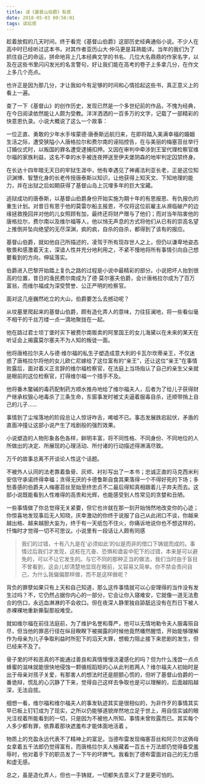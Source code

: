 ```yaml
---
title: 读《基督山伯爵》有感
date: 2018-05-03 00:56:01
tags: 读后感
---
```

趁着放假的几天时间，终于看完《基督山伯爵》这部历史经典通俗小说。不少人在高中时已经听过这本书，对其作者亚历山大·仲马更是耳熟能详。当年的我们为了抓住自己的命运，拼命地背上几本经典文学的书名、几位大名鼎鼎的作家名字，以及在这些书里闪闪发光的名言警句，好让我们能在高考的卷子上多拿几分，在作文上多几个亮点。<!-- more -->

也许正是因为那几分，才让我如今有足够的时间和心情拾起这些书，真正意义上的看上一遍。


查了一下《基督山》的创作历史，发现已然是一个多世纪前的作品，不愧为经典，在今日阅读依然能让人颇为受教。洋洋洒洒的一百多万的文字，记载了一部精彩的快意恩仇录。小说大概说了这么一个故事：


一位正直、勇敢的少年水手埃蒙德·唐泰斯远航归来，在即将踏入美满幸福的婚姻生活之际，遭受狭隘小人唐格拉尔和费尔南的诬陷控告，在与美丽的梅塞苔丝举行订婚仪式时，以叛国的罪名遭受逮捕扣押。又因在审判中牵涉到王室代理检察官维尔福的家族利益，这名不幸的水手被连夜押送至伊夫堡阴森的地牢判定囚禁终身。


在长达十四年暗无天日的牢狱生涯中，他有幸遇见了神甫法利亚长老，正是这位知识渊博、智慧化身的长老传授唐泰斯以知识，让他获得上知天文、下知地理的能力，并在出狱之后如期获得了基督山岛上沉埋多年的巨大宝藏。


逃狱成功的唐泰斯，以基督山伯爵身份开始实施为期十年的有恩报恩、有仇报仇的重生计划。对昔日有恩于他的莫雷尔船主报恩，不仅将这位前雇主从濒临破产的边缘拯救挽回并对他的儿女照顾有加，最终还将财产赠与了他们；而对当年陷害他的唐格拉尔，费尔南以及维尔福等人，他以悄无声息的方式将他们从已有的崇高名望上推倒并坠向绝望的无尽深渊，疯的疯，自杀的自杀，都得到了该有的报应。


基督山伯爵，就如他自己所描述的，凌驾于所有现存世人之上，但仍以谦卑地姿态敬畏和感激着天主，深谙人性并充分地利用之，不紧不慢地将所有事情引向自己想要看到的方向，伸延落实。


伯爵进入巴黎开始踏上复仇之路的过程是小说中最精彩的部分。小说把坏人抬到很高的位置，昔日的渔民费尔南成为了德·莫尔塞夫伯爵，会计唐格拉尔成为了百万富翁，而维尔福成为深受赞誉、公正严明的检察官。


面对这几座巍然屹立的大山，伯爵要怎么去撼动呢？


从坟墓里爬起来的基督山伯爵，颇有造化弄人的意味，力往狂澜地，将一些看似毫不相干的千丝万缕一点一滴地聚拢在一起。


他在路过君士坦丁堡时买下被费尔南贩卖的阿里国王的女儿海黛以在未来的某天在听证会上揭露莫尔塞夫不为人知的叛徒一面。


他将唐格拉尔夫人与德·维尔福的私生子塑造成意大利的卡瓦尔坎蒂亲王，不仅迷惑了唐格拉尔将他的女儿欧仁尼嫁给了这位富有的“亲王”，还让这位“亲王”在事情败露后，面对着义正言辞的维尔福检察官，在法庭上当场指认了自己的亲生父亲就是眼前的这位检察官，打得维尔福一个措手不及。


他将番木鳖碱的毒药配制药方顺水推舟地给了维尔福夫人，后者为了给儿子获得财产继承权狠心地毒杀了三条生命，东窗事发时被丈夫逼着服毒自杀，还顺带捎上自己的儿子……


事情到了尘埃落地的阶段总让人惊讶咋舌，唏嘘不已。事态发展跌宕起伏，矛盾的直面冲撞让这部小说产生了戏剧般的强烈效果。


小说塑造的人物形象各色各样，鲜明丰富，将不同性格、不同身份、不同地位的人所做出的决定、所展现的心理活动、所付诸的行动描述得淋漓尽致。


万千的故事总离不开谈论人性这个话题。


不被外人认同的法老靠着鱼骨、灰烬、衬衫写出了一本书；忠诚正直的马克西米利安信守承诺终得幸福；贪得无厌的卡德鲁斯自食其果落得一个不得好死的下场；多愁善感的伯爵夫人梅塞苔丝至始至终忠贞不二最后得知真相跟着儿子弃夫而去。这部小说既能看到人性难得的高贵和光辉，也能感受到人性常见的贪婪和丑陋。


一些事情做了你总觉得无关紧要，但它也许就在那一刻开始悄然地改变你的心迹；你惊喜地发现事后无人知晓，庆幸激动的你终于说服了自己从此闭口不谈，你越来越出格、越来越胆大妄为，终于有一天纸包不住火，你痛诉地说你也不想这样的，忏悔时才觉得一切不可思议。小说里有一段话让人颇有同感


>我们的过错，十有八九是在‘必须如此’的似是而非的借口下铸就而成的。事情过后我们才发现，这桩在亢奋、恐惧和谵妄中犯下的过错，本来是可以避免的，可以不让它发生的。与它不同的那种正当的做法，我们当时由于盲目不曾看到，这会儿却清楚地显现在眼前，又容易又简单。你不禁会责问自己，为什么我偏偏那样做，而不是这样做呢？


背负的罪孽如果只有上天和自己知道，那么这件事情就可以心安理得的当作没有发生过吗？不，它仍然占据你内心的一部分，它会让你入寝难安，它就像一道无法愈合的伤口，永远血淋淋的不会收口。但在夜深人静里独自舔舐远没有在烈日下被人赤裸裸地重新撕裂那般难受。


就如维尔福在前往法庭前，为了维护名誉和尊严，他可以无情地勒令夫人服毒殒自尽，但当他的罪恶行径在纵目睽睽下被揭露的时候他竟然幡然醒悟，开始能够理解作为母亲为儿子争取利益时所犯下的滔天大罪，想极力阻止接下来悲剧的发生，但已经来不及了。


骨子里的坏和恶真的不能通过善良和真情慢慢浇灌感化的吗？但为什么浅尝一点点蜂蜜的滋味就能很快地侵蚀一颗循规蹈矩的心从此判若两人？维尔福夫人初始时是出于母亲对孩子关爱，有那害人的想法时还是胆颤心慌的，但听了基督山伯爵的一番诡辩，慌乱的心沉静了下来，觉得自己这样去争取也是可以理解的，后面越陷越深，无法自拔。


细想一看，维尔福和维尔福夫人的事发轨迹其实是很相似的，为非作歹的事情其实早已板上钉钉成为了现实，之所以仍能够道貌岸然地立足于世上，用自信实诚的眼光注视着所能看到的一切，只是因为不被他人所知，事情未曾败露而已。其实每个人多少都有罪，依靠着那块遮羞布才能体面地活着 。


物质上的充盈永远代表不了精神上的富足。当德布雷发现梅塞苔丝和阿贝尔这俩母女拿着五千法郎仍觉得富有，而唐格拉尔夫人掖藏着一百五十万法郎仍觉得备受羞辱时，他对着手下的职员发了一下午的坏脾气。我看到了德布雷面对自己的无力感和虚无感。


总之，虽是造化弄人，但也一手铸就，一切都失去意义了才是更可怕的。
